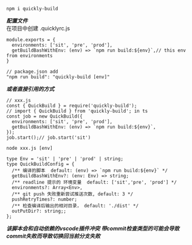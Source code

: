 ```
npm i quickly-build
```

**_配置文件_**  
在项目中创建 .quicklyrc.js

```
module.exports = {
  environments: ['sit', 'pre', 'prod'],
  getBuildBashWithEnv: (env) => `npm run build:${env}`,// this env from environments
}

```

```
// package.json add
"npm run build": "quickly-build [env]"
```

**_或者直接引用的方式_**

```
// xxx.js
const { QuickBuild } = require('quickly-build');
// import { QuickBuild } from 'quickly-build'; in ts
const job = new QuickBuild({
  environments: ['sit', 'pre', 'prod'],
  getBuildBashWithEnv: (env) => `npm run build:${env}`,
});
job.start();// job.start('sit')

```

```
node xxx.js [env]
```

```
type Env = 'sit' | 'pre' | 'prod' | string;
type QuickBuildConfig = {
  /** 编译的脚本  default: (env) => `npm run build:${env}` */
  getBuildBashWithEnv?: (env: Env) => string;
  /** readline 提示的 环境变量  default: ['sit','pre', 'prod'] */
  environments?: Array<Env>,
  /** git push 失败重新尝试推送次数, default: 3 */
  pushRetryTimes?: number;
  /** 检查编译后输出的相对目录， default: './dist' */
  outPutDir?: string;;
};
```

***该脚本会和自动依赖的vscode插件冲突***
***带commit检查类型的可能会导致commit失败而导致切换回当前分支失败***
